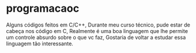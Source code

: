 # programacaoc
Alguns códigos feitos em C/C++, Durante meu curso técnico, pude estar de cabeça nos código em C, Realmente é uma boa linguagem que lhe permite um controle absurdo sobre o que vc faz, Gostaria de voltar a estudar essa linguagem tão interessante. 
